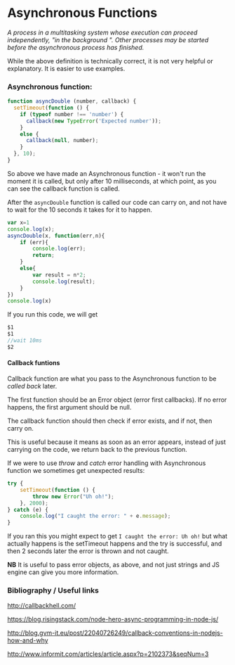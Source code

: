 # Asynchronous Functions

*A process in a multitasking system whose execution can proceed independently, "in the background ". Other processes may be started before the asynchronous process has finished.*

While the above definition is technically correct, it is not very helpful or explanatory. It is easier to use examples.


### Asynchronous function:

```js
function asyncDouble (number, callback) {
  setTimeout(function () {
    if (typeof number !== 'number') {
      callback(new TypeError('Expected number'));
    }
    else {
      callback(null, number);
    }
  }, 10);
}
```
So above we have made an Asynchronous function - it won't run the moment it is called, but only after 10 milliseconds, at which point, as you can see the callback function is called.

After the ```asyncDouble``` function is called our code can carry on, and not have to wait for the 10 seconds it takes for it to happen.

```js
var x=1
console.log(x);
asyncDouble(x, function(err,n){
    if (err){
        console.log(err);
        return;
    }
    else{
        var result = n*2;
        console.log(result);
    }
})
console.log(x)
```

If you run this code, we will get
```js
$1
$1
//wait 10ms
$2
```

#### **Callback funtions**

Callback function are what you pass to the Asynchronous function to be *called back* later.

The first function should be an Error object (error first callbacks). If no error happens, the first argument should be null.

The callback function should then check if error exists, and if not, then carry on.

This is useful because it means as soon as an error appears, instead of just carrying on the code, we return back to the previous function.

If we were to use *throw* and *catch* error handling with Asynchronous function we sometimes get unexpected results:

```js
try {
    setTimeout(function () {
        throw new Error("Uh oh!");
    }, 2000);
} catch (e) {
    console.log("I caught the error: " + e.message);
}
```

If you ran this you might expect to get ```I caught the error: Uh oh!``` but what actually happens is the setTimeout happens and the try is successful, and then 2 seconds later the error is thrown and not caught.

**NB** It is useful to pass error objects, as above, and not just strings and JS engine can give you more information.


### Bibliography / Useful links

http://callbackhell.com/

https://blog.risingstack.com/node-hero-async-programming-in-node-js/

http://blog.gvm-it.eu/post/22040726249/callback-conventions-in-nodejs-how-and-why

http://www.informit.com/articles/article.aspx?p=2102373&seqNum=3
